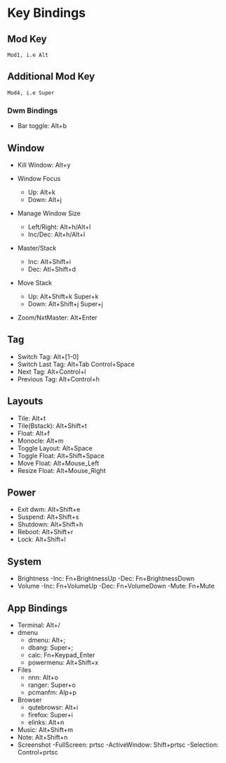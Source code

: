 # Key Bindings

## Mod Key
    Mod1, i.e Alt
## Additional Mod Key
    Mod4, i.e Super

### Dwm Bindings

- Bar toggle:             Alt+b

## Window

- Kill Window:            Alt+y
 
- Window Focus
    - Up:                 Alt+k
    - Down:               Alt+j

- Manage Window Size
    - Left/Right:         Alt+h/Alt+l
    - Inc/Dec:            Alt+h/Alt+l
    
- Master/Stack
    - Inc:                Alt+Shift+i
    - Dec:                Atl+Shift+d
    
- Move Stack
    - Up:                 Alt+Shift+k
                          Super+k
    - Down:               Alt+Shift+j
                          Super+j
                         
- Zoom/NxtMaster:         Alt+Enter

## Tag
- Switch Tag:             Alt+[1-0]
- Switch Last Tag:        Alt+Tab
                          Control+Space
- Next Tag:               Alt+Control+l
- Previous Tag:           Alt+Control+h

## Layouts
- Tile:                   Alt+t
- Tile(Bstack):           Alt+Shift+t
- Float:                  Alt+f
- Monocle:                Alt+m
- Toggle Layout:          Alt+Space
- Toggle Float:           Alt+Shift+Space
- Move Float:             Alt+Mouse_Left
- Resize Float:           Alt+Mouse_Right

## Power
- Exit dwm:               Alt+Shift+e
- Suspend:                Alt+Shift+s
- Shutdown:               Alt+Shift+h
- Reboot:                 Alt+Shift+r
- Lock:                   Alt+Shift+l

## System
- Brightness
    -Inc:                 Fn+BrightnessUp
    -Dec:                 Fn+BrightnessDown
- Volume
    -Inc:                 Fn+VolumeUp
    -Dec:                 Fn+VolumeDown
    -Mute:                Fn+Mute
    
## App Bindings

- Terminal:               Alt+/
- dmenu 
    - dmenu:              Alt+;
    - dbang:              Super+;
    - calc:               Fn+Keypad_Enter
    - powermenu:          Alt+Shift+x
- Files
    - nnn:                Alt+o
    - ranger:             Super+o
    - pcmanfm:            Alp+p
- Browser
    - qutebrowsr:         Alt+i
    - firefox:            Super+i
    - elinks:             Alt+n
- Music:                  Alt+Shift+m
- Note:                   Alt+Shift+n
- Screenshot
    -FullScreen:          prtsc
    -ActiveWindow:        Shift+prtsc
    -Selection:           Control+prtsc

